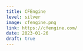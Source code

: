 ```yaml
---
title: CFEngine
level: silver
image: cfengine.png
link: https://cfengine.com/
date: 2023-01-26
draft: true
---
```


